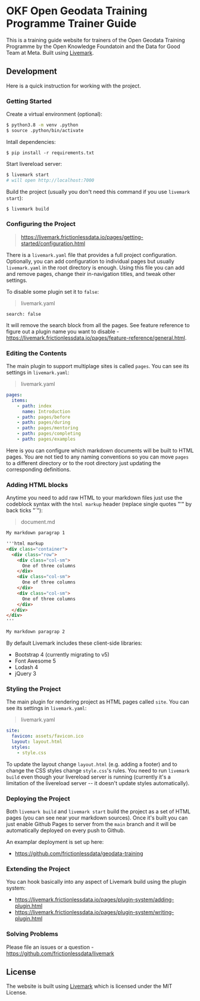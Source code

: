 # OKF Open Geodata Training Programme Trainer Guide

This is a training guide website for trainers of the Open Geodata Training Programme by the Open Knowledge Foundatoin and the Data for Good Team at Meta. Built using [Livemark](https://livemark.frictionlessdata.io/).

## Development

Here is a quick instruction for working with the project.

### Getting Started

Create a virtual environment (optional):

```bash
$ python3.8 -m venv .python
$ source .python/bin/activate
```

Intall dependencies:

```
$ pip install -r requirements.txt
```

Start livereload server:

```bash
$ livemark start
# will open http://localhost:7000
```

Build the project (usually you don't need this command if you use `livemark start`):

```bash
$ livemark build
```

### Configuring the Project

> https://livemark.frictionlessdata.io/pages/getting-started/configuration.html

There is a `livemark.yaml` file that provides a full project configuration. Optionally, you can add configuration to individual pages but usually `livemark.yaml` in the root directory is enough. Using this file you can add and remove pages, change their in-navigation titles, and tweak other settings.

To disable some plugin set it to `false`:

> livemark.yaml

```
search: false
```

It will remove the search block from all the pages. See feature reference to figure out a plugin name you want to disable - https://livemark.frictionlessdata.io/pages/feature-reference/general.html.

### Editing the Contents

The main plugin to support multiplage sites is called `pages`. You can see its settings in `livemark.yaml`:

> livemark.yaml

```yaml
pages:
  items:
    - path: index
      name: Introduction
    - path: pages/before
    - path: pages/during
    - path: pages/mentoring
    - path: pages/completing
    - path: pages/examples
```

Here is you can configure which markdown documents will be built to HTML pages. You are not tied to any naming conventions so you can move `pages` to a different directory or to the root directory just updating the corresponding definitions.

### Adding HTML blocks

Anytime you need to add raw HTML to your markdown files just use the codeblock syntax with the `html markup` header (replace single quotes "'" by back ticks "`"):

> document.md

```md
My markdown paragrap 1

'''html markup
<div class="container">
  <div class="row">
    <div class="col-sm">
      One of three columns
    </div>
    <div class="col-sm">
      One of three columns
    </div>
    <div class="col-sm">
      One of three columns
    </div>
  </div>
</div>
'''

My markdown paragrap 2
```

By default Livemark includes these client-side libraries:
- Bootstrap 4 (currently migrating to v5)
- Font Awesome 5
- Lodash 4
- jQuery 3

### Styling the Project

The main plugin for rendering project as HTML pages called `site`. You can see its settings in `livemark.yaml`:

> livemark.yaml

```yaml
site:
  favicon: assets/favicon.ico
  layout: layout.html
  styles:
    - style.css
```

To update the layout change `layout.html` (e.g. adding a footer) and to change the CSS styles change `style.css`'s rules. You need to run `livemark build` even though your livereload server is running (currently it's a limitation of the livereload server -- it doesn't update styles automatically).

### Deploying the Project

Both `livemark build` and `livemark start` build the project as a set of HTML pages (you can see near your markdown sources). Once it's built you can just enable Github Pages to server from the `main` branch and it will be automatically deployed on every push to Github.

An examplar deployment is set up here:

- https://github.com/frictionlessdata/geodata-training

### Extending the Project

You can hook basically into any aspect of Livemark build using the plugin system:
- https://livemark.frictionlessdata.io/pages/plugin-system/adding-plugin.html
- https://livemark.frictionlessdata.io/pages/plugin-system/writing-plugin.html

### Solving Problems

Please file an issues or a question - https://github.com/frictionlessdata/livemark

## License 
The website is built using [Livemark](https://github.com/frictionlessdata/livemark) which is licensed under the MIT License.